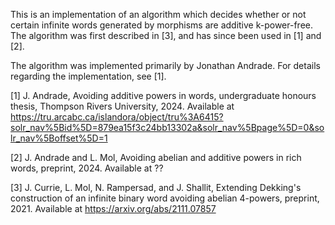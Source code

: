 This is an implementation of an algorithm which decides whether or not certain infinite words generated by morphisms are additive k-power-free.  The algorithm was first described in [3], and has since been used in [1] and [2].

The algorithm was implemented primarily by Jonathan Andrade.  For details regarding the implementation, see [1].

[1] J. Andrade, Avoiding additive powers in words, undergraduate honours thesis, Thompson Rivers University, 2024.  Available at https://tru.arcabc.ca/islandora/object/tru%3A6415?solr_nav%5Bid%5D=879ea15f3c24bb13302a&solr_nav%5Bpage%5D=0&solr_nav%5Boffset%5D=1

[2] J. Andrade and L. Mol, Avoiding abelian and additive powers in rich words, preprint, 2024.  Available at ??

[3] J. Currie, L. Mol, N. Rampersad, and J. Shallit, Extending Dekking's construction of an infinite binary word avoiding abelian 4-powers, preprint, 2021.  Available at https://arxiv.org/abs/2111.07857
